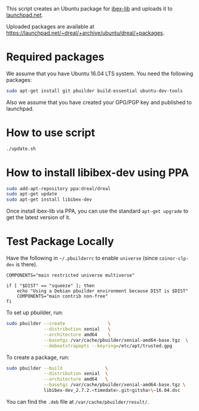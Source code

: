This script creates an Ubuntu package for [ibex-lib][ibex-lib] and uploads it to
[launchpad.net](https://launchpad.net/~dreal/+archive/ubuntu/dreal/+packages).

Uploaded packages are available at https://launchpad.net/~dreal/+archive/ubuntu/dreal/+packages.

[ibex-lib]: https://http://ibex-lib.org/


Required packages
=================

We assume that you have Ubuntu 16.04 LTS system. You need the
following packages:

```bash
sudo apt-get install git pbuilder build-essential ubuntu-dev-tools
```

Also we assume that you have created your GPG/PGP key and published to
launchpad.


How to use script
=================

```bash
./update.sh
```


How to install libibex-dev using PPA
====================================

```bash
sudo add-apt-repository ppa:dreal/dreal
sudo apt-get update
sudo apt-get install libibex-dev
```

Once install ibex-lib via PPA, you can use the standard `apt-get upgrade`
to get the latest version of it.


Test Package Locally
====================

Have the following in `~/.pbuilderrc` to enable `universe` (since `coinor-clp-dev` is there).

```
COMPONENTS="main restricted universe multiverse"

if [ "$DIST" == "squeeze" ]; then
    echo "Using a Debian pbuilder environment because DIST is $DIST"
    COMPONENTS="main contrib non-free"
fi
```

To set up pbuilder, run:

```bash
sudo pbuilder --create                \
              --distribution xenial   \
              --architecture amd64    \
              --basetgz /var/cache/pbuilder/xenial-amd64-base.tgz  \
              --debootstrapopts --keyring=/etc/apt/trusted.gpg
```

To create a package, run:
```bash
sudo pbuilder --build                \
              --distribution xenial  \
              --architecture amd64   \
              --basetgz /var/cache/pbuilder/xenial-amd64-base.tgz \
              libibex-dev_2.7.2.<timedate>.git<gitsha>\~16.04.dsc
```

You can find the `.deb` file at `/var/cache/pbuilder/result/`.
